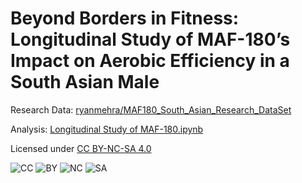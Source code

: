 # Beyond Borders in Fitness: Longitudinal Study of MAF-180’s Impact on Aerobic Efficiency in a South Asian Male

Research Data: [ryanmehra/MAF180_South_Asian_Research_DataSet](https://huggingface.co/datasets/ryanmehra/MAF180_South_Asian_Research_DataSet/tree/main)

Analysis: [Longitudinal Study of MAF-180.ipynb](https://github.com/ryanmehra/longitudinal-MAF180-research/blob/main/Longitudinal%20Study%20of%20MAF-180.ipynb)

Licensed under [CC BY-NC-SA 4.0](https://creativecommons.org/licenses/by-nc-sa/4.0/?ref=chooser-v1) 

![CC](https://mirrors.creativecommons.org/presskit/icons/cc.svg?ref=chooser-v1) ![BY](https://mirrors.creativecommons.org/presskit/icons/by.svg?ref=chooser-v1) ![NC](https://mirrors.creativecommons.org/presskit/icons/nc.svg?ref=chooser-v1) ![SA](https://mirrors.creativecommons.org/presskit/icons/sa.svg?ref=chooser-v1)
